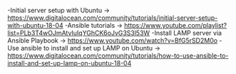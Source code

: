 -Initial server setup with Ubuntu -> https://www.digitalocean.com/community/tutorials/initial-server-setup-with-ubuntu-18-04
-Ansible tutorials -> https://www.youtube.com/playlist?list=PLb3T4wOJmAtvIuIqYGhCK6oJvG3S3l53W
-Install LAMP server via Ansible Playbook -> https://www.youtube.com/watch?v=BfG5rSD2M0o
-Use ansible to install and set up LAMP on Ubuntu -> https://www.digitalocean.com/community/tutorials/how-to-use-ansible-to-install-and-set-up-lamp-on-ubuntu-18-04